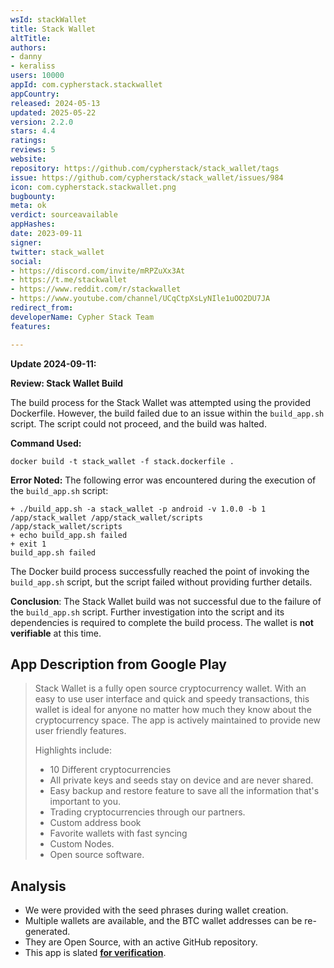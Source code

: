 ```yaml
---
wsId: stackWallet
title: Stack Wallet
altTitle: 
authors:
- danny
- keraliss
users: 10000
appId: com.cypherstack.stackwallet
appCountry: 
released: 2024-05-13
updated: 2025-05-22
version: 2.2.0
stars: 4.4
ratings: 
reviews: 5
website: 
repository: https://github.com/cypherstack/stack_wallet/tags
issue: https://github.com/cypherstack/stack_wallet/issues/984
icon: com.cypherstack.stackwallet.png
bugbounty: 
meta: ok
verdict: sourceavailable
appHashes: 
date: 2023-09-11
signer: 
twitter: stack_wallet
social:
- https://discord.com/invite/mRPZuXx3At
- https://t.me/stackwallet
- https://www.reddit.com/r/stackwallet
- https://www.youtube.com/channel/UCqCtpXsLyNIle1uOO2DU7JA
redirect_from: 
developerName: Cypher Stack Team
features: 

---
```


**Update 2024-09-11:**

**Review: Stack Wallet Build**

The build process for the Stack Wallet was attempted using the provided Dockerfile. However, the build failed due to an issue within the `build_app.sh` script. The script could not proceed, and the build was halted.

**Command Used:**
```
docker build -t stack_wallet -f stack.dockerfile .
```

**Error Noted:**
The following error was encountered during the execution of the `build_app.sh` script:
```
+ ./build_app.sh -a stack_wallet -p android -v 1.0.0 -b 1
/app/stack_wallet /app/stack_wallet/scripts
/app/stack_wallet/scripts
+ echo build_app.sh failed
+ exit 1
build_app.sh failed
```

The Docker build process successfully reached the point of invoking the `build_app.sh` script, but the script failed without providing further details.

**Conclusion**:
The Stack Wallet build was not successful due to the failure of the `build_app.sh` script. Further investigation into the script and its dependencies is required to complete the build process. The wallet is **not verifiable** at this time.


## App Description from Google Play

> Stack Wallet is a fully open source cryptocurrency wallet. With an easy to use user interface and quick and speedy transactions, this wallet is ideal for anyone no matter how much they know about the cryptocurrency space. The app is actively maintained to provide new user friendly features.
>
> Highlights include:
> - 10 Different cryptocurrencies
> - All private keys and seeds stay on device and are never shared.
> - Easy backup and restore feature to save all the information that's important to you.
> - Trading cryptocurrencies through our partners.
> - Custom address book
> - Favorite wallets with fast syncing
> - Custom Nodes.
> - Open source software.

## Analysis 

- We were provided with the seed phrases during wallet creation.
- Multiple wallets are available, and the BTC wallet addresses can be re-generated.
- They are Open Source, with an active GitHub repository.
- This app is slated **[for verification](https://gitlab.com/walletscrutiny/walletScrutinyCom/-/issues/503)**.
